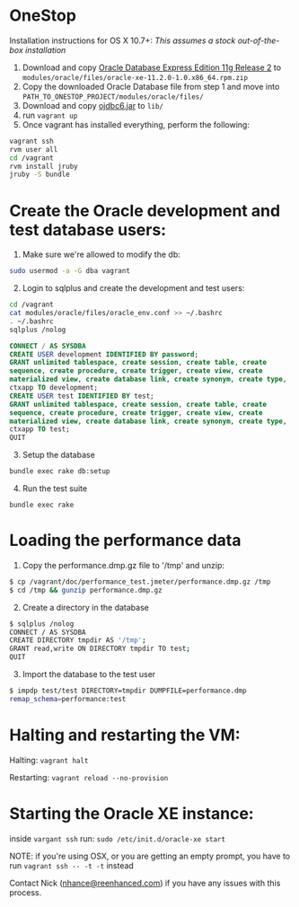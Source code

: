 OneStop
=========

Installation instructions for OS X 10.7+:
_This assumes a stock out-of-the-box installation_

1. Download and copy [Oracle Database Express Edition 11g Release 2](http://www.oracle.com/technetwork/database/express-edition/downloads/index.html) to
   `modules/oracle/files/oracle-xe-11.2.0-1.0.x86_64.rpm.zip`
2. Copy the downloaded Oracle Database file from step 1 and move into `PATH_TO_ONESTOP_PROJECT/modules/oracle/files/`
3. Download and copy
   [ojdbc6.jar](http://www.oracle.com/technetwork/database/enterprise-edition/jdbc-112010-090769.html)
to `lib/`
4. run `vagrant up`
5. Once vagrant has installed everything, perform the following:
```bash
vagrant ssh
rvm user all
cd /vagrant
rvm install jruby
jruby -S bundle
```

Create the Oracle development and test database users:
=================================================

1. Make sure we're allowed to modify the db:
```bash
sudo usermod -a -G dba vagrant
```
2. Login to sqlplus and create the development and test users:
```bash
cd /vagrant
cat modules/oracle/files/oracle_env.conf >> ~/.bashrc
. ~/.bashrc
sqlplus /nolog
```
```sql
CONNECT / AS SYSDBA
CREATE USER development IDENTIFIED BY password;
GRANT unlimited tablespace, create session, create table, create
sequence, create procedure, create trigger, create view, create
materialized view, create database link, create synonym, create type,
ctxapp TO development;
CREATE USER test IDENTIFIED BY test;
GRANT unlimited tablespace, create session, create table, create
sequence, create procedure, create trigger, create view, create
materialized view, create database link, create synonym, create type,
ctxapp TO test;
QUIT
```
3. Setup the database
```bash
bundle exec rake db:setup
```
4. Run the test suite
```base
bundle exec rake
```

Loading the performance data
=====================================
1. Copy the performance.dmp.gz file to '/tmp' and unzip:
```bash
$ cp /vagrant/doc/performance_test.jmeter/performance.dmp.gz /tmp
$ cd /tmp && gunzip performance.dmp.gz
```

2. Create a directory in the database
```bash
$ sqlplus /nolog
CONNECT / AS SYSDBA
CREATE DIRECTORY tmpdir AS '/tmp';
GRANT read,write ON DIRECTORY tmpdir TO test;
QUIT
```

3. Import the database to the test user
```bash
$ impdp test/test DIRECTORY=tmpdir DUMPFILE=performance.dmp
remap_schema=performance:test
```

Halting and restarting the VM:
=====================================

Halting:
`vagrant halt`

Restarting:
`vagrant reload --no-provision`

Starting the Oracle XE instance:
===================================

inside `vargant ssh` run:
`sudo /etc/init.d/oracle-xe start`

NOTE: if you're using OSX, or you are getting an empty prompt, you have to run `vagrant ssh -- -t -t` instead

Contact Nick (nhance@reenhanced.com) if you have any issues with this process.
